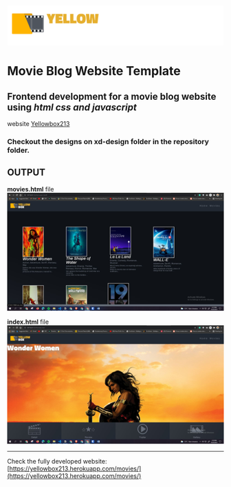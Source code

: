 ![logo](./logo.png)

# Movie Blog Website Template

## Frontend development for a movie blog website using *html css and javascript*

website [Yellowbox213](https://yellowbox213.herokuapp.com/movies/)

### Checkout the designs on **xd-design** folder in the repository folder.

## OUTPUT

**movies.html** file
![index.html](./output1.jpg)

**index.html** file
![index.html](./output2.jpg)

---

Check the fully developed website:
[https://yellowbox213.herokuapp.com/movies/](https://yellowbox213.herokuapp.com/movies/)
